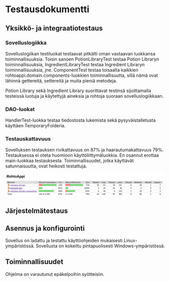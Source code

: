# Testausdokumentti

## Yksikkö- ja integraatiotestaus

### Sovelluslogiikka

Sovelluslogiikan testiluokat testaavat pitkälti oman vastaavan luokkansa toiminnallisuuksia. Toisin sanoen PotionLibraryTest testaa Potion Libraryn toiminnallisuuksia, IngredientLibraryTest testaa Ingredient Libraryn toiminnallisuuksia, jne. ComponentTest testaa toisaalta kaikkien rohtoappi.domain.components-luokkien toiminnallisuutta, sillä nämä ovat lähinnä gettereitä, settereitä ja muita pieniä metodeja.

Potion Library sekä Ingredient Library suorittavat testinsä sijoittamalla testeissä luotuja ja käytettyjä aineksia ja rohtoja suoraan sovelluslogiikkaan.

### DAO-luokat

HandlerTest-luokka testaa tiedostosta lukemista sekä pysyväistalletusta käyttäen TemporaryFolderia.


### Testauskattavuus

Sovelluksen testauksen rivikattavuus on 87% ja haarautumakattavuus 79%. Testauksessa ei oteta huomioon käyttöliittymäluokkia. En osannut erottaa main-luokkaa testauksesta. Toiminnallisuudet, jotka käyttävät satunnaisuutta, ovat heikosti testattuja.

![JacocoReport](https://github.com/ikylios/ot-harjoitustyo/blob/master/dokumentointi/jacocoresults.png)


## Järjestelmätestaus

## Asennus ja konfigurointi

Sovellus on ladattu ja testattu käyttöohjeiden mukaisesti Linux-ympäristössä. Sovellusta on kokeiltu pintapuolisesti Windows-ympäristössä.

## Toiminnallisuudet

Ohjelma on varautunut epäkelpoihin syötteisiin.
